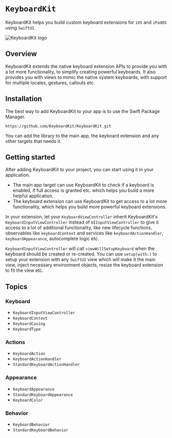 # ``KeyboardKit``

KeyboardKit helps you build custom keyboard extensions for `iOS` and `iPadOS` using `SwiftUI`.

![KeyboardKit logo](Logo.png)


## Overview

KeyboardKit extends the native keyboard extension APIs to provide you with a lot more functionality, to simplify creating powerful keyboards. It also provides you with views to mimic the native system keyboards, with support for multiple locales, gestures, callouts etc.


## Installation

The best way to add KeyboardKit to your app is to use the Swift Package Manager.

```
https://github.com/KeyboardKit/KeyboardKit.git
```

You can add the library to the main app, the keyboard extension and any other targets that needs it.  


## Getting started

After adding KeyboardKit to your project, you can start using it in your application.

* The main app target can use KeyboardKit to check if a keyboard is enabled, if full access is granted etc. which helps you build a more helpful application.
* The keyboard extension can use KeyboardKit to get access to a lot more functionality, which helps you build more powerful keyboard extensions.

In your extension, let your `KeyboardViewController` inherit KeyboardKit's `KeyboardInputViewController` instead of `UIInputViewController` to give it access to a lot of additional functionality, like new lifecycle functions, observables like `keyboardContext` and services like `keyboardActionHandler`, `keyboardAppearance`, autocomplete logic etc.  

`KeyboardInputViewController` will call `viewWillSetupKeyboard` when the keyboard should be created or re-created. You can use `setup(with:)` to setup your extension with any `SwiftUI` view which will make it the main view, inject necessary environment objects, resize the keyboard extension to fit the view etc.



## Topics

### Keyboard

- ``KeyboardInputViewController``
- ``KeyboardContext``
- ``KeyboardCasing``
- ``KeyboardType``

### Actions

- ``KeyboardAction``
- ``KeyboardActionHandler``
- ``StandardKeyboardActionHandler``

### Appearance

- ``KeyboardAppearance``
- ``StandardKeyboardAppearance``
- ``KeyboardColor``

### Behavior

- ``KeyboardBehavior``
- ``StandardKeyboardBehavior``
